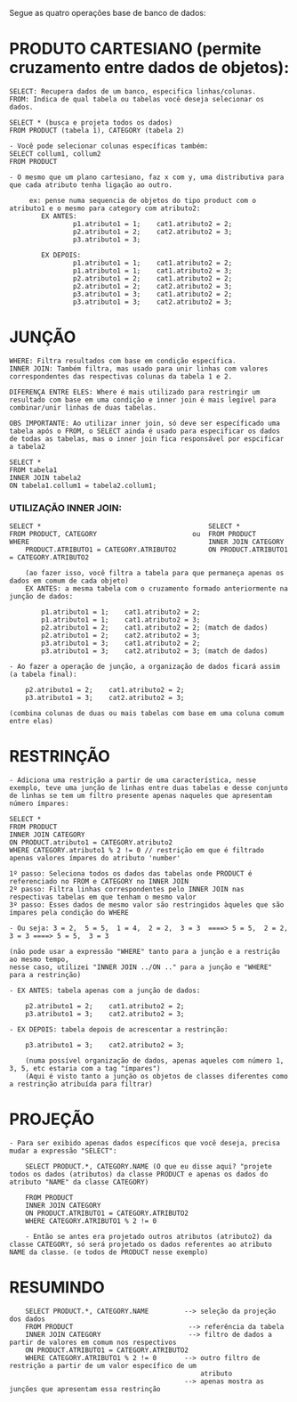 Segue as quatro operações base de banco de dados:

# PRODUTO CARTESIANO (permite cruzamento entre dados de objetos):

    SELECT: Recupera dados de um banco, especifica linhas/colunas.
    FROM: Indica de qual tabela ou tabelas você deseja selecionar os dados.

    SELECT * (busca e projeta todos os dados)
    FROM PRODUCT (tabela 1), CATEGORY (tabela 2)

    - Você pode selecionar colunas específicas também:
    SELECT collum1, collum2
    FROM PRODUCT

    - O mesmo que um plano cartesiano, faz x com y, uma distributiva para que cada atributo tenha ligação ao outro.

         ex: pense numa sequencia de objetos do tipo product com o atributo1 e o mesmo para category com atributo2:
            EX ANTES:   
                    p1.atributo1 = 1;    cat1.atributo2 = 2;
                    p2.atributo1 = 2;    cat2.atributo2 = 3;
                    p3.atributo1 = 3;

            EX DEPOIS:
                    p1.atributo1 = 1;    cat1.atributo2 = 2;
                    p1.atributo1 = 1;    cat1.atributo2 = 3;
                    p2.atributo1 = 2;    cat1.atributo2 = 2;
                    p2.atributo1 = 2;    cat2.atributo2 = 3;
                    p3.atributo1 = 3;    cat1.atributo2 = 2;
                    p3.atributo1 = 3;    cat2.atributo2 = 3;

# JUNÇÃO

    WHERE: Filtra resultados com base em condição específica. 
    INNER JOIN: Também filtra, mas usado para unir linhas com valores correspondentes das respectivas colunas da tabela 1 e 2.

    DIFERENÇA ENTRE ELES: Where é mais utilizado para restringir um resultado com base em uma condição e inner join é mais legível para combinar/unir linhas de duas tabelas.

    OBS IMPORTANTE: Ao utilizar inner join, só deve ser específicado uma tabela após o FROM, o SELECT ainda é usado para especificar os dados de todas as tabelas, mas o inner join fica responsável por espcificar a tabela2

    SELECT *
    FROM tabela1
    INNER JOIN tabela2
    ON tabela1.collum1 = tabela2.collum1;

###   UTILIZAÇÃO INNER JOIN:

    SELECT *                                          SELECT *
    FROM PRODUCT, CATEGORY                        ou  FROM PRODUCT
    WHERE                                             INNER JOIN CATEGORY
        PRODUCT.ATRIBUTO1 = CATEGORY.ATRIBUTO2        ON PRODUCT.ATRIBUTO1 = CATEGORY.ATRIBUTO2  

        (ao fazer isso, você filtra a tabela para que permaneça apenas os dados em comum de cada objeto)
        EX ANTES: a mesma tabela com o cruzamento formado anteriormente na junção de dados:

            p1.atributo1 = 1;    cat1.atributo2 = 2;
            p1.atributo1 = 1;    cat1.atributo2 = 3;
            p2.atributo1 = 2;    cat1.atributo2 = 2; (match de dados)
            p2.atributo1 = 2;    cat2.atributo2 = 3;
            p3.atributo1 = 3;    cat1.atributo2 = 2;
            p3.atributo1 = 3;    cat2.atributo2 = 3; (match de dados)

    - Ao fazer a operação de junção, a organização de dados ficará assim (a tabela final):

        p2.atributo1 = 2;    cat1.atributo2 = 2;
        p3.atributo1 = 3;    cat2.atributo2 = 3;
    
    (combina colunas de duas ou mais tabelas com base em uma coluna comum entre elas)

# RESTRINÇÃO

    - Adiciona uma restrição a partir de uma característica, nesse exemplo, teve uma junção de linhas entre duas tabelas e desse conjunto de linhas se tem um filtro presente apenas naqueles que apresentam número ímpares:

    SELECT *
    FROM PRODUCT
    INNER JOIN CATEGORY
    ON PRODUCT.atributo1 = CATEGORY.atributo2  
    WHERE CATEGORY.atributo1 % 2 != 0 // restrição em que é filtrado apenas valores ímpares do atributo 'number'

    1º passo: Seleciona todos os dados das tabelas onde PRODUCT é referenciado no FROM e CATEGORY no INNER JOIN 
    2º passo: Filtra linhas correspondentes pelo INNER JOIN nas respectivas tabelas em que tenham o mesmo valor
    3º passo: Esses dados de mesmo valor são restringidos àqueles que são ímpares pela condição do WHERE

    - Ou seja: 3 = 2,  5 = 5,  1 = 4,  2 = 2,  3 = 3  ====> 5 = 5,  2 = 2,  3 = 3 ====> 5 = 5,  3 = 3

    (não pode usar a expressão "WHERE" tanto para a junção e a restrição ao mesmo tempo,
    nesse caso, utilizei "INNER JOIN ../ON .." para a junção e "WHERE" para a restrinção)

    - EX ANTES: tabela apenas com a junção de dados:

        p2.atributo1 = 2;    cat1.atributo2 = 2;
        p3.atributo1 = 3;    cat2.atributo2 = 3;

    - EX DEPOIS: tabela depois de acrescentar a restrinção:

        p3.atributo1 = 3;    cat2.atributo2 = 3;

        (numa possível organização de dados, apenas aqueles com número 1, 3, 5, etc estaria com a tag "ímpares")
        (Aqui é visto tanto a junção os objetos de classes diferentes como a restrinção atribuída para filtrar)

# PROJEÇÃO
    - Para ser exibido apenas dados específicos que você deseja, precisa mudar a expressão "SELECT":

        SELECT PRODUCT.*, CATEGORY.NAME (O que eu disse aqui? "projete todos os dados (atributos) da classe PRODUCT e apenas os dados do atributo "NAME" da classe CATEGORY)

        FROM PRODUCT
        INNER JOIN CATEGORY 
        ON PRODUCT.ATRIBUTO1 = CATEGORY.ATRIBUTO2  
        WHERE CATEGORY.ATRIBUTO1 % 2 != 0

        - Então se antes era projetado outros atributos (atributo2) da classe CATEGORY, só será projetado os dados referentes ao atributo NAME da classe. (e todos de PRODUCT nesse exemplo)

# RESUMINDO
        SELECT PRODUCT.*, CATEGORY.NAME         --> seleção da projeção dos dados
        FROM PRODUCT                             --> referência da tabela
        INNER JOIN CATEGORY                      --> filtro de dados a partir de valores em comum nos respectivos 
        ON PRODUCT.ATRIBUTO1 = CATEGORY.ATRIBUTO2  
        WHERE CATEGORY.ATRIBUTO1 % 2 != 0       --> outro filtro de restrição a partir de um valor específico de um 
                                                    atributo 
                                                --> apenas mostra as junções que apresentam essa restrinção


    